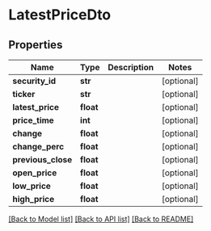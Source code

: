 # LatestPriceDto

## Properties
Name | Type | Description | Notes
------------ | ------------- | ------------- | -------------
**security_id** | **str** |  | [optional] 
**ticker** | **str** |  | [optional] 
**latest_price** | **float** |  | [optional] 
**price_time** | **int** |  | [optional] 
**change** | **float** |  | [optional] 
**change_perc** | **float** |  | [optional] 
**previous_close** | **float** |  | [optional] 
**open_price** | **float** |  | [optional] 
**low_price** | **float** |  | [optional] 
**high_price** | **float** |  | [optional] 

[[Back to Model list]](../README.md#documentation-for-models) [[Back to API list]](../README.md#documentation-for-api-endpoints) [[Back to README]](../README.md)

